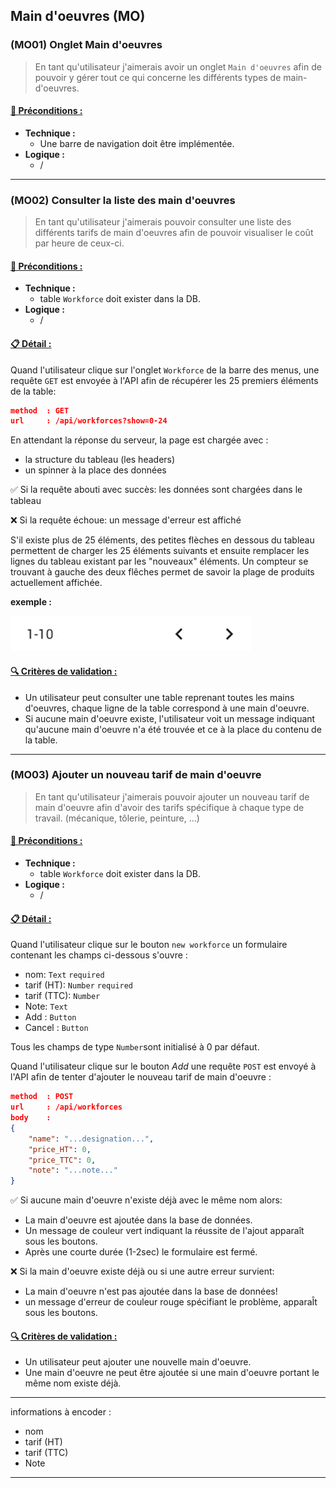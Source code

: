 ## Main d'oeuvres (MO)

<!--us-->
<!--title-->
### (MO01) Onglet Main d'oeuvres
<!--/title-->
<!--description-->
> En tant qu'utilisateur j'aimerais avoir un onglet `Main d'oeuvres` afin de pouvoir y gérer tout ce qui concerne les différents types de main-d'oeuvres. 

#### <u>📌 Préconditions :</u>
- **Technique :**
  <!--checklist: "📌 Préconditions technique"-->
  - Une barre de navigation doit être implémentée.
  <!--/checklist-->
- **Logique :**
  - /

<!--/description-->
<!--/us-->

---

<!--us-->
<!--title-->
### (MO02) Consulter la liste des main d'oeuvres
<!--/title-->
<!--description-->
> En tant qu'utilisateur j'aimerais pouvoir consulter une liste des différents tarifs de main d'oeuvres afin de pouvoir visualiser le coût par heure de ceux-ci.

#### <u>📌 Préconditions :</u>
- **Technique :**
  <!--checklist: "📌 Préconditions technique"-->
  - table `Workforce` doit exister dans la DB.
  <!--/checklist-->
- **Logique :**
  - /

#### <u>📋 Détail :</u>
Quand l'utilisateur clique sur l'onglet `Workforce` de la barre des menus, une requête `GET` est envoyée à l'API afin de récupérer les 25 premiers éléments de la table: 

```json
method  : GET
url     : /api/workforces?show=0-24
```

En attendant la réponse du serveur, la page est chargée avec :

- la structure du tableau (les headers)
- un spinner à la place des données 

✅ Si la requête abouti avec succès: les données sont chargées dans le tableau

❌ Si la requête échoue: un message d'erreur est affiché

S'il existe plus de 25 éléments, des petites flèches en dessous du tableau permettent de charger les 25 éléments suivants et ensuite remplacer les lignes du tableau existant par les "nouveaux" éléments. 
Un compteur se trouvant à gauche des deux flêches permet de savoir la plage de produits actuellement affichée.

**exemple :**
<!--img-->
![table navigation](img/mocks/Table_nav.png)
<!--/img-->

#### <u>🔍 Critères de validation :</u>
<!--checklist: "🔍 Critères de validation"-->
- Un utilisateur peut consulter une table reprenant toutes les mains d'oeuvres, chaque ligne de la table correspond à une main d'oeuvre.
- Si aucune main d'oeuvre existe, l'utilisateur voit un message indiquant qu'aucune main d'oeuvre n'a été trouvée et ce à la place du contenu de la table.
<!--/checklist-->

<!--/description-->
<!--/us-->

---

<!--us-->
<!--title-->
### (MO03) Ajouter un nouveau tarif de main d'oeuvre
<!--/title-->
<!--description-->
> En tant qu'utilisateur j'aimerais pouvoir ajouter un nouveau tarif de main d'oeuvre afin d'avoir des tarifs spécifique à chaque type de travail. (mécanique, tôlerie, peinture, ...)

#### <u>📌 Préconditions :</u>
- **Technique :**
  <!--checklist: "📌 Préconditions technique"-->
  - table `Workforce` doit exister dans la DB.
  <!--/checklist-->
- **Logique :**
  - /

#### <u>📋 Détail :</u>
Quand l'utilisateur clique sur le bouton `new workforce` un formulaire contenant les champs ci-dessous s'ouvre :

  - nom: `Text` `required`
  - tarif (HT): `Number` `required`
  - tarif (TTC): `Number` 
  - Note: `Text`
  - Add : `Button`
  - Cancel : `Button`

Tous les champs de type `Number`sont initialisé à 0 par défaut.

Quand l'utilisateur clique sur le bouton *Add* une requête `POST` est envoyé à l'API afin de tenter d'ajouter le nouveau tarif de main d'oeuvre :

```json
method  : POST
url     : /api/workforces
body    :
{
    "name": "...designation...",
    "price_HT": 0,
    "price_TTC": 0,
    "note": "...note..."
}
```

✅ Si aucune main d'oeuvre n'existe déjà avec le même nom alors:
  - La main d'oeuvre est ajoutée dans la base de données.
  - Un message de couleur vert indiquant la réussite de l'ajout apparaît sous les boutons.
  - Après une courte durée (1-2sec) le formulaire est fermé. 

❌ Si la main d'oeuvre existe déjà ou si une autre erreur survient:
  - La main d'oeuvre n'est pas ajoutée dans la base de données!
  - un message d'erreur de couleur rouge spécifiant le problème, apparaÎt sous les boutons. 

#### <u>🔍 Critères de validation :</u>
<!--checklist: "🔍 Critères de validation"-->
- Un utilisateur peut ajouter une nouvelle main d'oeuvre.
- Une main d'oeuvre ne peut être ajoutée si une main d'oeuvre portant le même nom existe déjà. 
<!--/checklist-->

<!--/description-->
<!--/us-->

---




informations à encoder :
  - nom
  - tarif (HT)
  - tarif (TTC) 
  - Note 

---
